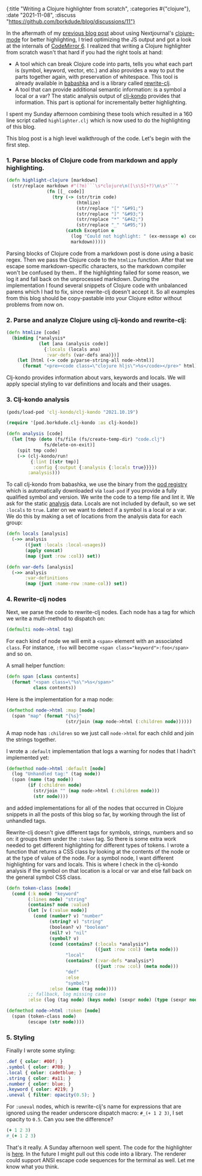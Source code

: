 {:title "Writing a Clojure highlighter from scratch", :categories #{"clojure"}, :date "2021-11-08", :discuss "https://github.com/borkdude/blog/discussions/11"}

In the aftermath of my [previous blog post](better-clojure-highlighting.html)
about using Nextjournal's
[clojure-mode](https://github.com/nextjournal/clojure-mode) for better
highlighting, I tried optimizing the JS output and got a look at the internals
of [CodeMirror 6](https://codemirror.net/6/). I realized that writing a Clojure
highlighter from scratch wasn't that hard if you had the right tools at hand:

- A tool which can break Clojure code into parts, tells you what each part is
  (symbol, keyword, vector, etc.)  and also provides a way to put the parts
  together again, with preservation of whitespace. This tool is already
  available in [babashka](https://babashka.org/) and is a library called
  [rewrite-clj](https://github.com/clj-commons/rewrite-clj).
- A tool that can provide additional semantic information: is a symbol a local
  or a var? The static analysis output of
  [clj-kondo](https://github.com/clj-kondo/clj-kondo) provides that
  information. This part is optional for incrementally better highlighting.

I spent my Sunday afternoon combining these tools which resulted in a 160 line
script called `highlighter.clj` which is now used to do the highlighting of this
blog.

This blog post is a high level walkthrough of the code. Let's begin with the
first step.

### 1. Parse blocks of Clojure code from markdown and apply highlighting.

``` clojure
(defn highlight-clojure [markdown]
  (str/replace markdown #"(?m)```\s*clojure\n([\s\S]+?)\n\s*```"
               (fn [[_ code]]
                 (try (-> (str/trim code)
                          (htmlize)
                          (str/replace "[" "&#91;")
                          (str/replace "]" "&#93;")
                          (str/replace "*" "&#42;")
                          (str/replace "_" "&#95;"))
                      (catch Exception e
                        (log "Could not highlight: " (ex-message e) code)
                        markdown)))))
```

Parsing blocks of Clojure code from a markdown post is done using a basic
regex. Then we pass the Clojure code to the `htmlize` function. After that we
escape some markdown-specific characters, so the markdown compiler won't be
confused by them.. If the highlighting failed for some reason, we log it and
fall back on the unprocessed markdown. During the implementation I found several
snippets of Clojure code with unbalanced parens which I had to fix, since
rewrite-clj doesn't accept it. So all examples from this blog should be
copy-pastable into your Clojure editor without problems from now on.

### 2. Parse and analyze Clojure using clj-kondo and rewrite-clj:
``` clojure
(defn htmlize [code]
  (binding [*analysis*
            (let [ana (analysis code)]
              {:locals (locals ana)
               :var-defs (var-defs ana)})]
    (let [html (-> code p/parse-string-all node->html)]
      (format "<pre><code class=\"clojure hljs\">%s</code></pre>" html))))
```

Clj-kondo provides information about vars, keywords and locals. We will apply
special styling to var definitions and locals and their usages.

### 3. Clj-kondo analysis

``` clojure
(pods/load-pod 'clj-kondo/clj-kondo "2021.10.19")

(require '[pod.borkdude.clj-kondo :as clj-kondo])

(defn analysis [code]
  (let [tmp (doto (fs/file (fs/create-temp-dir) "code.clj")
              fs/delete-on-exit)]
    (spit tmp code)
    (-> (clj-kondo/run!
         {:lint [(str tmp)]
          :config {:output {:analysis {:locals true}}}})
        :analysis)))
```

To call clj-kondo from babashka, we use the binary from the [pod
 registry](https://github.com/babashka/pod-registry) which is automatically
 downloaded via `load-pod` if you provide a fully qualified symbol and
 version. We write the code to a temp file and lint it. We ask for the static
 [analysis](https://github.com/clj-kondo/clj-kondo/blob/master/analysis/README.md)
 data. Locals are not included by default, so we set `:locals` to `true`. Later
 on we want to detect if a symbol is a local or a var. We do this by making a
 set of locations from the analysis data for each group:

``` clojure
(defn locals [analysis]
  (->> analysis
       ((juxt :locals :local-usages))
       (apply concat)
       (map (juxt :row :col)) set))

(defn var-defs [analysis]
  (->> analysis
       :var-definitions
       (map (juxt :name-row :name-col)) set))
```

### 4. Rewrite-clj nodes

Next, we parse the code to rewrite-clj nodes. Each node has a tag for which we
write a multi-method to dispatch on:

``` clojure
(defmulti node->html tag)
```

For each kind of node we will emit a `<span>` element with an associated `class`.
For instance, `:foo` will become `<span class="keyword">:foo</span>` and so on.

A small helper function:

``` clojure
(defn span [class contents]
  (format "<span class=\"%s\">%s</span>"
          class contents))
```

Here is the implementation for a map node:

``` clojure
(defmethod node->html :map [node]
  (span "map" (format "{%s}"
                      (str/join (map node->html (:children node))))))
```

A map node has `:children` so we just call `node->html` for each child and join
the strings together.

I wrote a `:default` implementation that logs a warning for nodes that I hadn't implemented yet:

``` clojure
(defmethod node->html :default [node]
  (log "Unhandled tag:" (tag node))
  (span (name (tag node))
        (if (:children node)
          (str/join "" (map node->html (:children node)))
          (str node))))
```

and added implementations for all of the nodes that occurred in Clojure snippets
in all the posts of this blog so far, by working through the list of unhandled tags.

Rewrite-clj doesn't give different tags for symbols, strings, numbers and so on:
it groups them under the `:token` tag. So there is some extra work needed to get
different highlighting for different types of tokens. I wrote a function that
returns a CSS class by looking at the contents of the node or at the type of
value of the node. For a symbol node, I want different highlighting for vars and
locals. This is where I check in the clj-kondo analysis if the symbol on that
location is a local or var and else fall back on the general symbol CSS class.

``` clojure
(defn token-class [node]
  (cond (:k node) "keyword"
        (:lines node) "string"
        (contains? node :value)
        (let [v (:value node)]
          (cond (number? v) "number"
                (string? v) "string"
                (boolean? v) "boolean"
                (nil? v) "nil"
                (symbol? v)
                (cond (contains? (:locals *analysis*)
                                 ((juxt :row :col) (meta node)))
                      "local"
                      (contains? (:var-defs *analysis*)
                                 ((juxt :row :col) (meta node)))
                      "def"
                      :else
                      "symbol")
                :else (name (tag node))))
        ;; fallback, log missing case
        :else (log (tag node) (keys node) (sexpr node) (type (sexpr node)))))

(defmethod node->html :token [node]
  (span (token-class node)
        (escape (str node))))
```

### 5. Styling

Finally I wrote some styling:

``` css
.def { color: #00f; }
.symbol { color: #708; }
.local { color: cadetblue; }
.string { color: #a11; }
.number { color: blue; }
.keyword { color: #219; }
.uneval { filter: opacity(0.5); }
```

For `:uneval` nodes, which is rewrite-clj's name for expressions that are ignored using the reader underscore dispatch macro: `#_(+ 1 2 3)`, I set opacity to `0.5`. Can you see the difference?

``` clojure
(+ 1 2 3)
#_(+ 1 2 3)
```

That's it really. A Sunday afternoon well spent. The code for the highlighter is
[here](https://github.com/borkdude/blog/blob/main/highlighter.clj). In the
future I might pull out this code into a library. The renderer could support
ANSI escape code sequences for the terminal as well. Let me know what you think.
